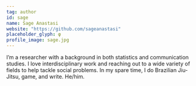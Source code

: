 ```yaml
---
tag: author
id: sage
name: Sage Anastasi
website: "https://github.com/sageanastasi"
placeholder_glyph: φ
profile_image: sage.jpg
---
```


I’m a researcher with a background in both statistics and communication studies. I love interdisciplinary work and reaching out to a wide variety of fields to help tackle social problems. In my spare time, I do Brazilian Jiu-Jitsu, game, and write. He/him.
